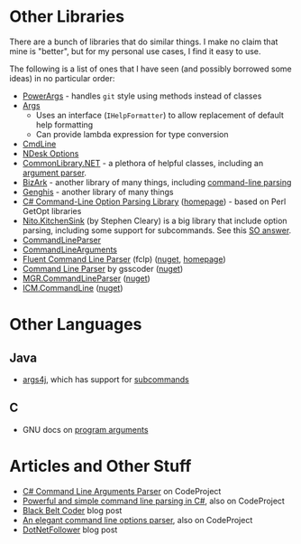 # Other Libraries #

There are a bunch of libraries that do similar things.
I make no claim that mine is "better", but for my personal use cases, I find it easy to use.

The following is a list of ones that I have seen (and possibly borrowed some ideas) in no particular order:


* [PowerArgs](https://github.com/adamabdelhamed/PowerArgs) - handles `git` style using methods instead of classes
* [Args](https://github.com/little-sharps/args)
   * Uses an interface (`IHelpFormatter`) to allow replacement of default help formatting
   * Can provide lambda expression for type conversion
* [CmdLine](http://cmdline.codeplex.com/) 
* [NDesk Options](http://ndesk.org/Options)
* [CommonLibrary.NET](http://commonlibrarynet.codeplex.com/) - a plethora of helpful classes, including an [argument parser](http://commonlibrarynet.codeplex.com/wikipage?title=Examples&referringTitle=Home&ANCHOR#Arguments).
* [BizArk](http://bizark.codeplex.com/) - another library of many things, including [command-line parsing](http://bizark.codeplex.com/wikipage?title=Command-line%20Parsing&referringTitle=Home)
* [Genghis](http://www.sellsbrothers.com/Posts/Details/12655) - another library of many things
* [C# Command-Line Option Parsing Library](http://sourceforge.net/projects/csharpoptparse/) ([homepage](http://csharpoptparse.sourceforge.net/)) - based on Perl GetOpt libraries
* [Nito.KitchenSink](http://nitokitchensink.codeplex.com/) (by Stephen Cleary) is a big library that include option parsing, including some support for subcommands. See this [SO answer](http://stackoverflow.com/a/6507934/282725).
* [CommandLineParser](http://commandline.codeplex.com/)
* [CommandLineArguments](http://commandlinearguments.codeplex.com/)
* [Fluent Command Line Parser](https://github.com/fclp/fluent-command-line-parser) (fclp) ([nuget](http://www.nuget.org/packages/FluentCommandLineParser/), [homepage](http://fclp.github.io/fluent-command-line-parser/))
* [Command Line Parser](https://github.com/gsscoder/commandline) by gsscoder ([nuget](http://www.nuget.org/packages/CommandLineParser/))
* [MGR.CommandLineParser](http://mgrcommandlineparser.codeplex.com/) ([nuget](http://www.nuget.org/packages/MGR.CommandLineParser/))
* [ICM.CommandLine](https://bitbucket.org/icalvo/icm.commandline) ([nuget](http://www.nuget.org/packages/Icm.CommandLine/))


# Other Languages #


## Java ##

* [args4j](http://args4j.kohsuke.org/), which has support for [subcommands](http://args4j.kohsuke.org/args4j/apidocs/org/kohsuke/args4j/spi/SubCommandHandler.html)


## C ##

* GNU docs on [program arguments](http://www.gnu.org/software/libc/manual/html_node/Program-Arguments.html#Program-Arguments)


# Articles and Other Stuff #

* [C# Command Line Arguments Parser](http://www.codeproject.com/Articles/3111/C-NET-Command-Line-Arguments-Parser) on CodeProject
* [Powerful and simple command line parsing in C#](http://www.codeproject.com/Articles/19869/Powerful-and-simple-command-line-parsing-in-C), also on CodeProject
* [Black Belt Coder](http://www.blackbeltcoder.com/Articles/strings/a-c-command-line-parser) blog post
* [An elegant command line options parser](http://s.codeproject.com/Tips/852826/An-elegant-command-line-options-parser), also on CodeProject
* [DotNetFollower](http://dotnetfollower.com/wordpress/2012/03/c-simple-command-line-arguments-parser/) blog post


